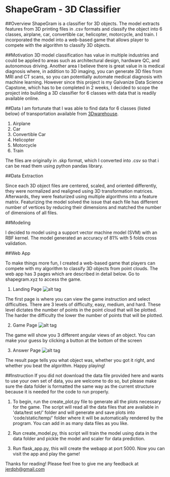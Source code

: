 # ShapeGram - 3D Classifier
##Overview
ShapeGram is a classifier for 3D objects. The model extracts features from 3D printing files in .csv formats and classify the object into 6 classes, airplane, car, convertible car, helicopter, motorcycle, and train. I incorporated the model into a web-based game that allows player to compete with the algorithm to classify 3D objects.

##Motivation
3D model classification has value in multiple industries and could be applied to areas such as architectural design, hardware QC, 
and autonomous driving. Another area I believe there is great value in is medical diagnosis where, in addition to 3D imaging, you can generate 3D files from MRI and CT scans, so you can potentially automate medical diagnosis with machine learning. 
However since this project is my Galvanize Data Science Capstone, which has to be completed in 2 weeks, I decided to scope the project into building a 3D classifier for 6 classes with data that is readily available online.

##Data 
I am fortunate that I was able to find data for 6 classes (listed below) of transportation available from [3Dwarehouse](https://3dwarehouse.sketchup.com/?hl=en).

1. Airplane
2. Car
3. Convertible Car
4. Helicopter
5. Motorcycle
6. Train

The files are originally in .skp format, which I converted into .csv so that i can be read them using python pandas library. 

##Data Extraction

Since each 3D object files are centered, scaled, and oriented differently, they were normalized and realigned using 3D transformation matrices. Afterwards, they were featurized using multiple algorithms into a feature matrix. Featurizing the model solved the issue that each file has different number of vertices by reducing their dimensions and matched the number of dimensions of all files.

##Modeling

I decided to model using a support vector machine model (SVM) with an RBF kernel. The model generated an accuracy of 81% with 5 folds cross validation.

##Web App

To make things more fun, I created a web-based game that players can compete with my algorithm to classify 3D objects from point clouds. The web app has 3 pages which are described in detail below. Go to shapegram.xyz to access the game.

1. Landing Page
 ![alt tag](https://raw.github.com/jerdph/ShapeGram/master/img/home_page.png)

 The first page is where you can view the game instruction and select difficulties. There are 3 levels of difficulty, easy, medium,  and  hard. These level dictates the number of points in the point cloud that will be plotted. The harder the difficulty the lower the number  of points that will be plotted.

2. Game Page
 ![alt tag](https://raw.github.com/jerdph/ShapeGram/master/img/game_page.png)

 The game will show you 3 different angular views of an object. You can make your guess by clicking a button at the bottom of the screen

3. Answer Page
 ![alt tag](https://raw.github.com/jerdph/ShapeGram/master/img/result_page.png)

 The result page tells you what object was, whether you got it right, and whether you beat the algorithm. Happy playing!

##Instruction
If you did not download the data file provided here and wants to use your own set of data, you are welcome to do so, but please make sure the data folder is formatted the same way as the current structure because it is needed for the code to run properly.

1. To begin, run the create_plot.py file to generate all the plots necessary for the game. The script will read all the data files that are available in 'data/test set/' folder and will generate and save plots into 'code/static/temp/' folder where it will be automatically rendered by the program. You can add in as many data files as you like. 

2. Run create_model.py, this script will train the model using data in the data folder and pickle the model and scaler for data prediction.

3. Run flask_app.py, this will create the webapp at port 5000. Now you can visit the app and play the game!

Thanks for reading! Please feel free to give me any feedback at jerdph@gmail.com
